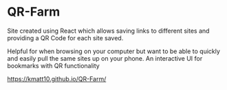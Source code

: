 # QR-Farm
Site created using React which allows saving links to different sites and providing a QR Code for each site saved. 

Helpful for when browsing on your computer but want to be able to quickly and easily pull the same sites up on your phone. An interactive UI for bookmarks with QR functionality

https://kmatt10.github.io/QR-Farm/

